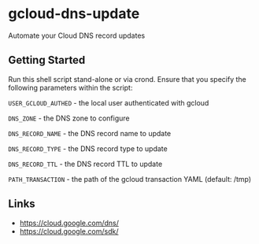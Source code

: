 # gcloud-dns-update
Automate your Cloud DNS record updates

## Getting Started
Run this shell script stand-alone or via crond. Ensure that you specify the following parameters within the script:  

`USER_GCLOUD_AUTHED` - the local user authenticated with gcloud  

`DNS_ZONE` - the DNS zone to configure  

`DNS_RECORD_NAME` - the DNS record name to update  

`DNS_RECORD_TYPE` - the DNS record type to update  

`DNS_RECORD_TTL` - the DNS record TTL to update  

`PATH_TRANSACTION` - the path of the gcloud transaction YAML (default: /tmp)  

## Links
- https://cloud.google.com/dns/
- https://cloud.google.com/sdk/
